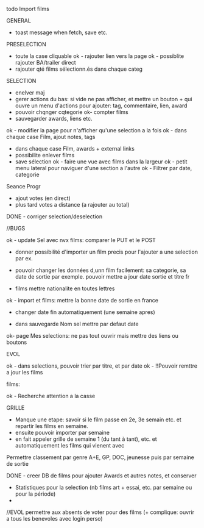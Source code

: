 todo
Import films

GENERAL

- toast message when fetch, save etc.

PRESELECTION

- toute la case cliquable
  ok - rajouter lien vers la page
  ok - possiblite rajouter BA/trailer direct
- rajouter qté films sélectionn.és dans chaque categ

SELECTION

- enelver maj
- gerer actions du bas: si vide ne pas afficher, et mettre un bouton + qui ouvre un menu d'actions pour ajouter:
  tag, commentaire, lien, award
- pouvoir chqnger cqtegorie
  ok- compter films
- sauvegarder awards, liens etc.

ok - modifier la page pour n'afficher qu'une selection a la fois
ok - dans chaque case Film, ajout notes, tags

- dans chaque case Film, awards + external links
- possibilite enlever films
- save sélection
  ok - faire une vue avec films dans la largeur
  ok - petit menu lateral pour naviguer d'une section a l'autre
  ok - Filtrer par date, categorie

Seance Progr

- ajout votes (en direct)
- plus tard votes a distance (a rajouter au total)

DONE - corriger selection/deselection

//BUGS

ok - update Sel avec nvx films: comparer le PUT et le POST

- donner possibilité d'importer un film precis pour l'ajouter a une selection par ex.

- pouvoir changer les données d,unn film facilement: sa categorie, sa date de sortie par exemple. pouvoir mettre a jour date sortie et titre fr
- films mettre nationalite en toutes lettres

ok - import et films: mettre la bonne date de sortie en france

- changer date fin automatiquement (une semaine apres)

- dans sauvegarde Nom sel mettre par defaut date

ok- page Mes selections: ne pas tout ouvrir mais mettre des liens ou boutons

EVOL

ok - dans selections, pouvoir trier par titre, et par date
ok - !!Pouvoir remttre a jour les films

films:

ok - Recherche attention a la casse

GRILLE

- Manque une etape: savoir si le film passe en 2e, 3e semain etc. et repartir les films en semaine.
- ensuite pouvoir importer par semaine
- en fait appeler grille de semaine 1 (du tant à tant), etc.
  et automatiquement les films qui vienent avec

Permettre classement par genre A+E, GP, DOC, jeunesse
puis par semaine de sortie

DONE - creer DB de films pour ajouter Awards et autres notes, et conserver

- Statistiques pour la selection (nb films art + essai, etc. par semaine ou pour la période)
-

//EVOL
permettre aux absents de voter pour des films
(+ complique: ouvrir a tous les benevoles avec login perso)
